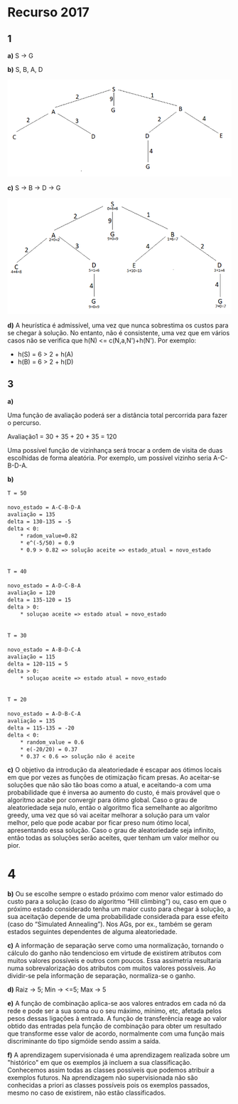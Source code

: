 # Recurso 2017

## 1

**a)** S -> G

**b)** S, B, A, D

![](images/ex_1b_2017R.png)

**c)** S -> B -> D -> G

![](images/ex_1c_2017R.png)

**d)** A heurística é admissível, uma vez que nunca sobrestima os custos para se chegar à solução. 
No entanto, não é consistente, uma vez que em vários casos não se verifica que h(N) <= c(N,a,N')+h(N'). Por exemplo: 
* h(S) = 6 > 2 + h(A)
* h(B) = 6 > 2 + h(D)

## 3

**a)** 

Uma função de avaliação poderá ser a distância total percorrida para fazer o percurso.

Avaliação1 = 30 + 35 + 20 + 35 = 120

Uma possível função de vizinhança será trocar a ordem de visita de duas escolhidas de forma aleatória. Por exemplo, um possível vizinho seria A-C-B-D-A.

**b)** 

```
T = 50

novo_estado = A-C-B-D-A 
avaliação = 135
delta = 130-135 = -5
delta < 0:
    * radom_value=0.82
    * e^(-5/50) = 0.9
    * 0.9 > 0.82 => solução aceite => estado_atual = novo_estado


T = 40

novo_estado = A-D-C-B-A
avaliação = 120
delta = 135-120 = 15
delta > 0:
    * soluçao aceite => estado atual = novo_estado


T = 30

novo_estado = A-B-D-C-A
avaliação = 115
delta = 120-115 = 5
delta > 0:
    * soluçao aceite => estado atual = novo_estado


T = 20

novo_estado = A-D-B-C-A
avaliação = 135
delta = 115-135 = -20
delta < 0:
    * random_value = 0.6
    * e(-20/20) = 0.37
    * 0.37 < 0.6 => solução não é aceite
```

**c)** O objetivo da introdução da aleatoriedade é escapar aos ótimos locais em que por vezes as funções de otimização ficam presas. Ao aceitar-se soluções que não são tão boas como a atual, e aceitando-a com uma probabilidade que é inversa ao aumento do custo, é mais provável que o algoritmo acabe por convergir para ótimo global. Caso o grau de aleatoriedade seja nulo, então o algoritmo fica semelhante ao algoritmo greedy, uma vez que só vai aceitar melhorar a solução para um valor melhor, pelo que pode acabar por ficar preso num ótimo local, apresentando essa solução. Caso o grau de aleatoriedade seja infinito, então todas as soluções serão aceites, quer tenham um valor melhor ou pior.

# 4

**b)** Ou se escolhe sempre o estado próximo com menor valor estimado do custo para a solução (caso do algoritmo “Hill climbing”) ou, caso em que o próximo estado considerado tenha um maior custo para chegar à solução, a sua aceitação depende de uma probabilidade considerada para esse efeito (caso do  “Simulated  Annealing”).  Nos  AGs,  por  ex.,  também  se  geram  estados  seguintes  dependentes  de alguma aleatoriedade.

**c)** A informação de separação serve como uma normalização, tornando o cálculo do ganho não tendencioso em virtude de existirem atributos com muitos valores possíveis e outros com poucos. Essa assimetria resultaria numa sobrevalorização dos atributos com muitos valores possíveis. Ao dividir-se pela informação de separação, normaliza-se o ganho.

**d)** Raiz -> 5; Min -> <=5; Max -> 5

**e)** A função de combinação aplica-se aos valores entrados em cada nó da rede e pode ser a sua soma ou o seu máximo, mínimo, etc, afetada pelos pesos dessas ligações à entrada. A função de transferência reage ao valor obtido das entradas pela função de combinação para obter um resultado que transforme esse valor de acordo, normalmente com uma função mais discriminante do tipo sigmóide sendo assim a saída.

**f)** A aprendizagem supervisionada é uma aprendizagem realizada sobre um "histórico" em que os exemplos já incluem a sua classificação. Conhecemos assim todas as classes possíveis que podemos atribuir a exemplos futuros. Na aprendizagem não supervisionada não são conhecidas a priori as classes possíveis pois os exemplos passados, mesmo no caso de existirem, não estão classificados.
